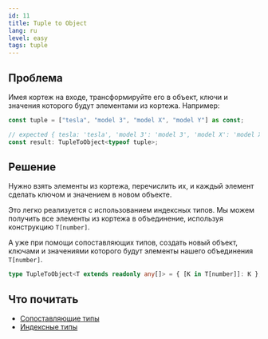 ```yaml
---
id: 11
title: Tuple to Object
lang: ru
level: easy
tags: tuple
---
```


## Проблема

Имея кортеж на входе, трансформируйте его в объект, ключи и значения которого
будут элементами из кортежа. Например:

```typescript
const tuple = ["tesla", "model 3", "model X", "model Y"] as const;

// expected { tesla: 'tesla', 'model 3': 'model 3', 'model X': 'model X', 'model Y': 'model Y'}
const result: TupleToObject<typeof tuple>;
```

## Решение

Нужно взять элементы из кортежа, перечислить их, и каждый элемент сделать ключом
и значением в новом объекте.

Это легко реализуется с использованием индексных типов. Мы можем получить все
элементы из кортежа в объединение, используя конструкцию `T[number]`.

А уже при помощи сопоставляющих типов, создать новый объект, ключами и
значениями которого будут элементы нашего объединения `T[number]`.

```typescript
type TupleToObject<T extends readonly any[]> = { [K in T[number]]: K };
```

## Что почитать

- [Сопоставляющие типы](https://www.typescriptlang.org/docs/handbook/2/mapped-types.html)
- [Индексные типы](https://www.typescriptlang.org/docs/handbook/2/indexed-access-types.html)
